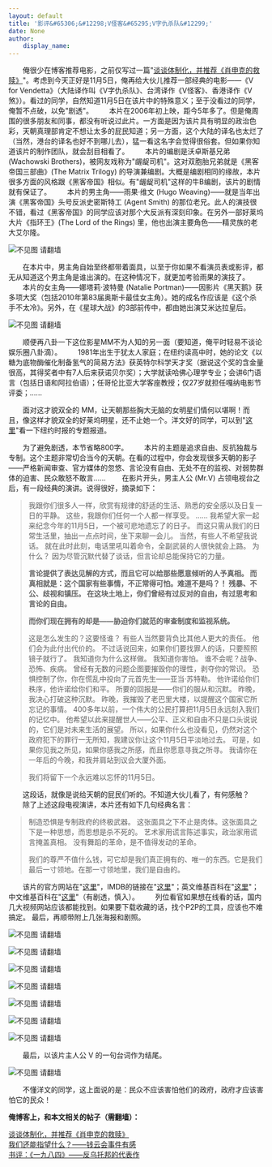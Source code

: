 ```yaml
---
layout: default
title: '影评&#65306;&#12298;V怪客&#65295;V字仇杀队&#12299;'
date: None
author:
    display_name: 
---
```


　　俺很少在博客推荐电影，之前仅写过一篇"[谈谈体制化，并推荐《肖申克的救赎》](https://program-think.blogspot.com/2010/11/institutionalize.html)"。考虑到今天正好是11月5日，俺再给大伙儿推荐一部经典的电影——《V for Vendetta》（大陆译作叫《V字仇杀队》、台湾译作《V怪客》、香港译作《V煞》）。看过的同学，自然知道11月5日在该片中的特殊意义；至于没看过的同学，俺暂不点破，以免"剧透"。 　　本片在2006年初上映，距今5年多了。但是俺周围的很多朋友和同事，都没有听说过此片。一方面是因为该片具有明显的政治色彩，天朝真理部肯定不想让太多的屁民知道；另一方面，这个大陆的译名也太烂了（当然，港台的译名也好不到哪儿去），猛一看这名字会觉得很俗套。但如果你知道该片的制作团队，就会刮目相看了。 　　本片的编剧是沃卓斯基兄弟 (Wachowski Brothers)，被网友戏称为"龌龊司机"。这对双胞胎兄弟就是《黑客帝国三部曲》(The Matrix Trilogy) 的导演兼编剧。大概是编剧相同的缘故，本片很多方面的风格跟《黑客帝国》相似。有"龌龊司机"这样的牛B编剧，该片的剧情就有保证了。 　　本片的男主角——雨果·维文 (Hugo Weaving)——就是当年出演《黑客帝国》头号反派史密斯特工 (Agent Smith) 的那位老兄。此人的演技很不错，看过《黑客帝国》的同学应该对那个大反派有深刻印象。在另外一部好莱坞大片《指环王》(The Lord of the Rings) 里，他也出演主要角色——精灵族的老大艾尔隆。

![不见图 请翻墙](https://lh3.googleusercontent.com/RlGDTN8OI-onaimSeFSUZR0C6_sgaFcYbGPkFhvlOev3QX3i4YWg49_f6ZzwiA-CVvsjBcw7WSPtSHGo7kMT6WcY-xddU6FXLBLXyoae714f6fno4s3s_fH32Xg)

　　在本片中，男主角自始至终都带着面具，以至于你如果不看演员表或影评，都无从知道这个男主角是谁出演的。在这种情况下，就更加考验雨果的演技了。 　　本片的女主角——娜塔莉·波特曼 (Natalie Portman)——因影片《黑天鹅》获多项大奖（包括2010年第83届奥斯卡最佳女主角）。她的成名作应该是《这个杀手不太冷》。另外，在《星球大战》的3部前传中，都由她出演艾米达拉皇后。

![不见图 请翻墙](https://lh3.googleusercontent.com/WlRP0DPXGJnhkHWROvVVFeh7gQUhtNUACu0y3RLVf7uPa0d1n3JsrjGfdxK-X0tYGTKQa62YEyPpaOXe7AXH0b591kn7B4XuevKU4dUo-LUwm3SyGmEKQ588MTc)

　　顺便再八卦一下这位影星MM不为人知的另一面（要知道，俺平时轻易不谈论娱乐圈八卦滴）。 　　1981年出生于犹太人家庭；在纽约读高中时，她的论文《以糖为底物酶催化制备氢气的简易方法》获英特尔科学天才奖（据说这个奖的含金量很高，其得奖者中有7人后来获诺贝尔奖）；大学就读哈佛心理学专业；会讲6门语言（包括日语和阿拉伯语）；任哥伦比亚大学客座教授；仅27岁就担任嘎纳电影节评委；......

　　面对这才貌双全的 MM，让天朝那些胸大无脑的女明星们情何以堪啊！而且，像这样才貌双全的好莱坞明星，还不止她一个。洋文好的同学，可以到"[这里](http://www.nytimes.com/2011/03/01/science/01angier.html)"看一下纽约时报的专题报道。

　　为了避免剧透，本节省略800字。 　　本片的主题是追求自由、反抗独裁与专制。这个主题非常切合当今的天朝。在看的过程中，你会发现很多天朝的影子——严格新闻审查、官方媒体的忽悠、言论没有自由、无处不在的监视、对弱势群体的迫害、民众敢怒不敢言...... 　　在影片开头，男主人公 (Mr.V) 占领电视台之后，有一段经典的演讲。说得很好，摘录如下：

> 我跟你们很多人一样，欣赏有规律的舒适的生活、熟悉的安全感以及日复一日的平静。 这些，我跟你们任何一个人都一样享受。 ...... 我希望大家一起来纪念今年的11月5日，一个被可悲地遗忘了的日子。 而这只需从我们的日常生活里，抽出一点点时间，坐下来聊一会儿。 当然，有些人不希望我说话。 就在此时此刻，电话里吼叫着命令，全副武装的人很快就会上路。 为什么？ 因为尽管沉默代替了谈话，但言论却总能保持它的力量。
> 
> **言论提供了表达见解的方式，而且它可以给那些愿意倾听的人予真相。 而真相就是：这个国家有些事情，不正常得可怕。难道不是吗？！ 残暴、不公、歧视和镇压。 在这块土地上，你们曾经有过反对的自由，有过思考和言论的自由。**
> 
> **而你们现在拥有的却是——胁迫你们就范的审查制度和监视系统。**
> 
> 这是怎么发生的？这要怪谁？ 有些人当然要背负比其他人更大的责任。 他们会为此付出代价的。 不过话说回来，如果你们要找罪人的话，只要照照镜子就行了。 我知道你为什么这样做。 我知道你害怕。 谁不会呢？战争、恐怖、疾病。 曾经有无数的问题企图要摧毁你的理性，剥夺你的常识。 恐惧控制了你，你在慌乱中投向了元首先生——亚当·苏特勒。 他许诺给你们秩序，他许诺给你们和平。 所要的回报是——你们的服从和沉默。 昨晚，我决心打破这种沉默。 昨晚，我摧毁了老巴里大楼，以提醒这个国家它所忘记的事情。 400多年以前，一个伟大的公民打算把11月5日永远刻入我们的记忆中。 他希望以此来提醒世人——公平、正义和自由不只是口头说说的，它们是对未来生活的展望。 所以，如果你什么也没看见，仍然对这个政府犯下的罪行一无所知，我建议你让这个11月5日平淡地过去。 可是，如果你见我之所见，如果你感我之所感，而且你愿意寻我之所寻。 我请你在一年后的今晚，和我并肩站到议会大厦外面。
> 
> 我们将留下一个永远难以忘怀的11月5日。

　　这段话，就像是说给天朝的屁民们听的。不知道大伙儿看了，有何感触？ 　　除了上述这段电视演讲，本片还有如下几句经典名言：

> 制造恐惧是专制政府的终极武器。 这张面具之下不止是肉体。这张面具之下是一种思想，而思想是杀不死的。 艺术家用谎言陈述事实，政治家用谎言掩盖真相。 没有舞蹈的革命，是不值得发动的革命。
> 
> 我们的尊严不值什么钱，可它却是我们真正拥有的、唯一的东西。它是我们最后一寸领地。在那一寸领地里，我们是自由的。

  
　　该片的官方网站在"[这里](http://vforvendetta.warnerbros.com/)"，IMDB的链接在"[这里](http://www.imdb.com/title/tt0434409/)"；英文维基百科在"[这里](https://en.wikipedia.org/wiki/V_for_Vendetta_(film))"；中文维基百科在"[这里](https://zh.wikipedia.org/zh-cn/V%E6%80%AA%E5%AE%A2)"（有剧透，慎入）。 　　列位看官如果想在线看的话，国内几大视频网站应该都能找到。如果要下载收藏的话，找个P2P的工具，应该也不难搞定。 最后，再顺带附上几张海报和剧照。

![不见图 请翻墙](https://lh4.googleusercontent.com/BHuLHGthIJ1cfhd7JiZQFOAaGPdiCx9ZioJfVTG6Qtlazyw2WdojPQCn6_fKP_fxLSmcxC3yROQbBpBgKhgpu0nppYtBerGBJMBV-40g6AiZPek_fG-3H9_-DxU)

  

![不见图 请翻墙](https://lh6.googleusercontent.com/aCnyrGq2IcyXqBqTgeHViD0Y9d71DAqyifBkGHnny_m12zziuVycNrkf1BrU5oE4zxHaczt_FrCh2Lk3qNIWI3-eOb17eusMFgKGTFGuspz0FkqAgomkIZFMbrM)

  

![不见图 请翻墙](https://lh6.googleusercontent.com/7hobhSOrfd04idf_rG3btOEWSUIfTeZ1R0WsSWaNm5C_88e_VnJIADSzPwhYy4kyJWp1rFR-U-1FXLDoyPXNvGjwrNw4qEDWL2xBz_t-sJPBBE0f-vGNTroTVKQ)

  

![不见图 请翻墙](https://lh4.googleusercontent.com/4LaGW0ialdZ_LgTlcLCqmM8XhYIrcwYkSSr7lEc4GnpFgDFooyGrWpT0HIMvyNzZTgmQCt9LqkR_JIniCrhF6b_4jSGFxi0dAt4_aRqV7QUeKmtowrV3Mi70I14)

  

![不见图 请翻墙](https://lh3.googleusercontent.com/-KJJzm343YqORHk-9_cTR-XFxXO3XccSehw8ZYm9Qcc--n3CcmgQz5ntsUjqV8f0vZStgs62BTaFbhBp6jf_0GMlotfV2Kd_z6_ieyYHVLSQVEGo0AiVkmk_M_M)

  

![不见图 请翻墙](https://lh5.googleusercontent.com/5OSeBsTbelXCje60v4FRDsZ3-s3DqDHu2BHkpHTT_f6Ox0mNRtKXyK0usTwL0_TOHxpTqqHunz_0WYLAOsqHZPd38GT98IA05ooy6hZh1sicIKgesdqVo7dHOF0)

  

![不见图 请翻墙](https://lh3.googleusercontent.com/SGvZn7tYaYZ3QoyA7d3VdIkT8_7vhqdGYlEZci5I6VbvfNwdBxXbVQZPhDKc1pdZL4J7gZXFvOOFcHW_306l-655SDe5dYpB1LcPs4mDcnKyVqkGBefL-9xMrno)

　　最后，以该片主人公 V 的一句台词作为结尾。

![不见图 请翻墙](https://lh3.googleusercontent.com/KKEmFA1_LdvipLiropdWtwLHFedDWPtT2p23v30Pz_rrTGoEGyh14qZqgCJ2ClzdYyyEjQINtvdf-xHYJ0vEXHIKfMjHkRI79z_zt7MVovUABigKkcuEcZ0hqXI)

  
　　不懂洋文的同学，这上面说的是：民众不应该害怕他们的政府，政府才应该害怕它的民众！

**俺博客上，和本文相关的帖子（需翻墙）：**

  
[谈谈体制化，并推荐《肖申克的救赎》](https://program-think.blogspot.com/2010/11/institutionalize.html)  
[我们还能指望什么？——钱云会事件有感](https://program-think.blogspot.com/2011/01/what-we-can-depend-on.html)  
[书评：《一九八四》——反乌托邦的代表作](https://program-think.blogspot.com/2009/06/book-review-1984.html)

